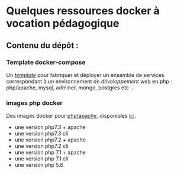 # Quelques ressources docker à vocation pédagogique

## Contenu du dépôt :

### Template docker-compose
Un [*template*](boilerplate/?fileviewer=file-view-default ) pour fabriquer et déployer
un ensemble de services correspondant à un environnement de *développement* web en php : php/apache, mysql, adminer, mongo, postgres etc ..

### images php docker
Des images docker pour [php/apache](php), disponibles [ici](https://hub.docker.com/r/canals/php/).

+ une version php7.3 + apache
+ une version php7.3 cli
+ une version php7.2 + apache
+ une version php7.2 cli
+ une version php 7.1 + apache
+ une version php 7.1 cli
+ une version php 5.6